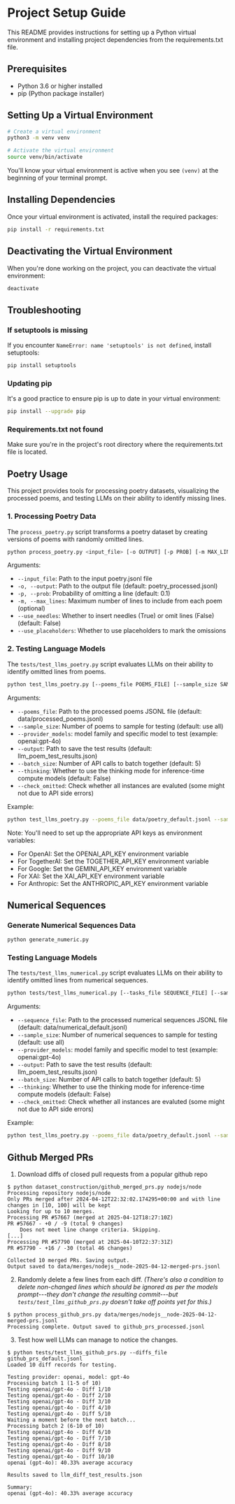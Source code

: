 # Project Setup Guide

This README provides instructions for setting up a Python virtual environment and installing project dependencies from the requirements.txt file.

## Prerequisites

- Python 3.6 or higher installed
- pip (Python package installer)

## Setting Up a Virtual Environment

```bash
# Create a virtual environment
python3 -m venv venv

# Activate the virtual environment
source venv/bin/activate
```

You'll know your virtual environment is active when you see `(venv)` at the beginning of your terminal prompt.

## Installing Dependencies

Once your virtual environment is activated, install the required packages:

```bash
pip install -r requirements.txt
```

## Deactivating the Virtual Environment

When you're done working on the project, you can deactivate the virtual environment:

```bash
deactivate
```

## Troubleshooting

### If setuptools is missing

If you encounter `NameError: name 'setuptools' is not defined`, install setuptools:

```bash
pip install setuptools
```

### Updating pip

It's a good practice to ensure pip is up to date in your virtual environment:

```bash
pip install --upgrade pip
```

### Requirements.txt not found

Make sure you're in the project's root directory where the requirements.txt file is located.

## Poetry Usage

This project provides tools for processing poetry datasets, visualizing the processed poems, and testing LLMs on their ability to identify missing lines.


### 1. Processing Poetry Data

The `process_poetry.py` script transforms a poetry dataset by creating versions of poems with randomly omitted lines.

```bash
python process_poetry.py <input_file> [-o OUTPUT] [-p PROB] [-m MAX_LINES]
```

Arguments:
- `--input_file`: Path to the input poetry.jsonl file
- `-o, --output`: Path to the output file (default: poetry_processed.jsonl)
- `-p, --prob`: Probability of omitting a line (default: 0.1)
- `-m, --max_lines`: Maximum number of lines to include from each poem (optional)
- `--use_needles`: Whether to insert needles (True) or omit lines (False) (default: False)
- `--use_placeholders`: Whether to use placeholders to mark the omissions

### 2. Testing Language Models

The `tests/test_llms_poetry.py` script evaluates LLMs on their ability to identify omitted lines from poems.

```bash
python test_llms_poetry.py [--poems_file POEMS_FILE] [--sample_size SAMPLE_SIZE] [--provider_models {model_provider}:{model}] [--output OUTPUT] [--batch_size BATCH_SIZE]
```

Arguments:
- `--poems_file`: Path to the processed poems JSONL file (default: data/processed_poems.jsonl)
- `--sample_size`: Number of poems to sample for testing (default: use all)
- `--provider_models`: model family and specific model to test (example: openai:gpt-4o)
- `--output`: Path to save the test results (default: llm_poem_test_results.json)
- `--batch_size`: Number of API calls to batch together (default: 5)
- `--thinking`: Whether to use the thinking mode for inference-time compute models (default: False)
- `--check_omitted`: Check whether all instances are evaluted (some might not due to API side errors)

Example:
```bash
python test_llms_poetry.py --poems_file data/poetry_default.jsonl --sample_size 20 --provider_models openai:o1-2024-12-17 --output results.json
```

Note: You'll need to set up the appropriate API keys as environment variables:
- For OpenAI: Set the OPENAI_API_KEY environment variable
- For TogetherAI: Set the TOGETHER_API_KEY environment variable
- For Google: Set the GEMINI_API_KEY environment variable
- For XAI: Set the XAI_API_KEY environment variable
- For Anthropic: Set the ANTHROPIC_API_KEY environment variable 

## Numerical Sequences
### Generate Numerical Sequences Data
```bash
python generate_numeric.py
```

### Testing Language Models
The `tests/test_llms_numerical.py` script evaluates LLMs on their ability to identify omitted lines from numerical sequences.

```bash
python tests/test_llms_numerical.py [--tasks_file SEQUENCE_FILE] [--sample_size SAMPLE_SIZE] [--provider_models {model_provider}:{model}] [--output OUTPUT] [--batch_size BATCH_SIZE]
```

Arguments:
- `--sequence_file`: Path to the processed numerical sequences JSONL file (default: data/numerical_default.jsonl)
- `--sample_size`: Number of numerical sequences to sample for testing (default: use all)
- `--provider_models`: model family and specific model to test (example: openai:gpt-4o)
- `--output`: Path to save the test results (default: llm_poem_test_results.json)
- `--batch_size`: Number of API calls to batch together (default: 5)
- `--thinking`: Whether to use the thinking mode for inference-time compute models (default: False)
- `--check_omitted`: Check whether all instances are evaluted (some might not due to API side errors)

Example:
```bash
python test_llms_poetry.py --poems_file data/poetry_default.jsonl --sample_size 20 --provider_models openai:o1-2024-12-17 --output results.json
```

## Github Merged PRs 

1. Download diffs of closed pull requests from a popular github repo 
```
$ python dataset_construction/github_merged_prs.py nodejs/node                     
Processing repository nodejs/node
Only PRs merged after 2024-04-12T22:32:02.174295+00:00 and with line changes in [10, 100] will be kept
Looking for up to 10 merges.
Processing PR #57667 (merged at 2025-04-12T18:27:10Z)
PR #57667 - +0 / -9 (total 9 changes)
    Does not meet line change criteria. Skipping.
[...]
Processing PR #57790 (merged at 2025-04-10T22:37:31Z)
PR #57790 - +16 / -30 (total 46 changes)

Collected 10 merged PRs. Saving output.
Output saved to data/merges/nodejs__node-2025-04-12-merged-prs.jsonl
```

2. Randomly delete a few lines from each diff.
*(There's also a condition to delete non-changed lines which should be ignored as 
per the models prompt---they don't change the resulting commit---but
`tests/test_llms_github_prs.py` doesn't take off points yet for this.)*
```
$ python process_github_prs.py data/merges/nodejs__node-2025-04-12-merged-prs.jsonl
Processing complete. Output saved to github_prs_processed.jsonl
```

3. Test how well LLMs can manage to notice the changes.
```
$ python tests/test_llms_github_prs.py --diffs_file github_prs_default.jsonl
Loaded 10 diff records for testing.

Testing provider: openai, model: gpt-4o
Processing batch 1 (1-5 of 10)
Testing openai/gpt-4o - Diff 1/10
Testing openai/gpt-4o - Diff 2/10
Testing openai/gpt-4o - Diff 3/10
Testing openai/gpt-4o - Diff 4/10
Testing openai/gpt-4o - Diff 5/10
Waiting a moment before the next batch...
Processing batch 2 (6-10 of 10)
Testing openai/gpt-4o - Diff 6/10
Testing openai/gpt-4o - Diff 7/10
Testing openai/gpt-4o - Diff 8/10
Testing openai/gpt-4o - Diff 9/10
Testing openai/gpt-4o - Diff 10/10
openai (gpt-4o): 40.33% average accuracy

Results saved to llm_diff_test_results.json

Summary:
openai (gpt-4o): 40.33% average accuracy
```
